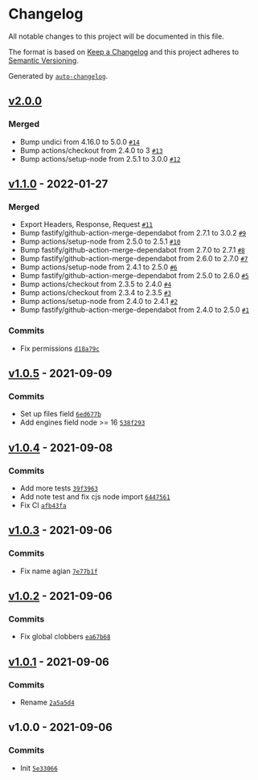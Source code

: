 # Changelog

All notable changes to this project will be documented in this file.

The format is based on [Keep a Changelog](https://keepachangelog.com/en/1.0.0/)
and this project adheres to [Semantic Versioning](https://semver.org/spec/v2.0.0.html).

Generated by [`auto-changelog`](https://github.com/CookPete/auto-changelog).

## [v2.0.0](https://github.com/bcomnes/fetch-undici/compare/v1.1.0...v2.0.0)

### Merged

- Bump undici from 4.16.0 to 5.0.0 [`#14`](https://github.com/bcomnes/fetch-undici/pull/14)
- Bump actions/checkout from 2.4.0 to 3 [`#13`](https://github.com/bcomnes/fetch-undici/pull/13)
- Bump actions/setup-node from 2.5.1 to 3.0.0 [`#12`](https://github.com/bcomnes/fetch-undici/pull/12)

## [v1.1.0](https://github.com/bcomnes/fetch-undici/compare/v1.0.5...v1.1.0) - 2022-01-27

### Merged

- Export Headers, Response, Request [`#11`](https://github.com/bcomnes/fetch-undici/pull/11)
- Bump fastify/github-action-merge-dependabot from 2.7.1 to 3.0.2 [`#9`](https://github.com/bcomnes/fetch-undici/pull/9)
- Bump actions/setup-node from 2.5.0 to 2.5.1 [`#10`](https://github.com/bcomnes/fetch-undici/pull/10)
- Bump fastify/github-action-merge-dependabot from 2.7.0 to 2.7.1 [`#8`](https://github.com/bcomnes/fetch-undici/pull/8)
- Bump fastify/github-action-merge-dependabot from 2.6.0 to 2.7.0 [`#7`](https://github.com/bcomnes/fetch-undici/pull/7)
- Bump actions/setup-node from 2.4.1 to 2.5.0 [`#6`](https://github.com/bcomnes/fetch-undici/pull/6)
- Bump fastify/github-action-merge-dependabot from 2.5.0 to 2.6.0 [`#5`](https://github.com/bcomnes/fetch-undici/pull/5)
- Bump actions/checkout from 2.3.5 to 2.4.0 [`#4`](https://github.com/bcomnes/fetch-undici/pull/4)
- Bump actions/checkout from 2.3.4 to 2.3.5 [`#3`](https://github.com/bcomnes/fetch-undici/pull/3)
- Bump actions/setup-node from 2.4.0 to 2.4.1 [`#2`](https://github.com/bcomnes/fetch-undici/pull/2)
- Bump fastify/github-action-merge-dependabot from 2.4.0 to 2.5.0 [`#1`](https://github.com/bcomnes/fetch-undici/pull/1)

### Commits

- Fix permissions [`d18a79c`](https://github.com/bcomnes/fetch-undici/commit/d18a79c529762c519dc74e54fee37980ee2c08b9)

## [v1.0.5](https://github.com/bcomnes/fetch-undici/compare/v1.0.4...v1.0.5) - 2021-09-09

### Commits

- Set up files field [`6ed677b`](https://github.com/bcomnes/fetch-undici/commit/6ed677b01483538b4491313833a7db3acb9ae3df)
- Add engines field node &gt;= 16 [`538f293`](https://github.com/bcomnes/fetch-undici/commit/538f293ad3d231acfb6c22183418a4acb5d62f17)

## [v1.0.4](https://github.com/bcomnes/fetch-undici/compare/v1.0.3...v1.0.4) - 2021-09-08

### Commits

- Add more tests [`39f3963`](https://github.com/bcomnes/fetch-undici/commit/39f3963dcc5553a83cc63e6911e5cdf61faef813)
- Add note test and fix cjs node import [`6447561`](https://github.com/bcomnes/fetch-undici/commit/6447561c88bce51be2005a15839d0555928a81c1)
- Fix CI [`afb43fa`](https://github.com/bcomnes/fetch-undici/commit/afb43fa2b2affbd15d04cb8fbd41aa4ebc985258)

## [v1.0.3](https://github.com/bcomnes/fetch-undici/compare/v1.0.2...v1.0.3) - 2021-09-06

### Commits

- Fix name agian [`7e77b1f`](https://github.com/bcomnes/fetch-undici/commit/7e77b1fbc8ee3a218a7e5649b302b4b7c5eb968c)

## [v1.0.2](https://github.com/bcomnes/fetch-undici/compare/v1.0.1...v1.0.2) - 2021-09-06

### Commits

- Fix global clobbers [`ea67b68`](https://github.com/bcomnes/fetch-undici/commit/ea67b681c29943ade8fcf223d6dac71ec3db9c56)

## [v1.0.1](https://github.com/bcomnes/fetch-undici/compare/v1.0.0...v1.0.1) - 2021-09-06

### Commits

- Rename [`2a5a5d4`](https://github.com/bcomnes/fetch-undici/commit/2a5a5d4dba6a1fab9790fba0abf7d88f0527ed0a)

## v1.0.0 - 2021-09-06

### Commits

- Init [`5e33066`](https://github.com/bcomnes/fetch-undici/commit/5e3306609c31176f2793c7a8ed9ba64a093f9fa6)
